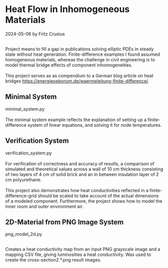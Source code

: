 <h1> Heat Flow in Inhomogeneous Materials</h1>

2024-05-06 by Fritz Crusius<br><br>

Project means to fill a gap in publications solving elliptic PDEs in
steady state without heat generation. Finite-difference examples I found 
assumed homogeneous materials, whereas the challenge in civil engineering
is to model thermal bridge effects of component inhomogeneities.<br><br>
This project serves as as compendium to a German blog article on heat bridges
https://energieoekonom.de/waermeleitung-finite-difference/.

<h2>Minimal System</h2>

minimal_system.py<br><br>
The minimal system example reflects the explanation of setting up a
finite-difference system of linear equations, and solving it for node temperatures.

<h2>Verification System</h2>

verification_system.py<br><br>
For verification of correctness and accuracy of results, a comparison of 
simulated and theoretical values across a wall of 10 cm thickness consisting
of two layers of 4 cm of solid brick and an in between insulation layer of
2 cm polyurethane.<br><br>
This project also demonstrates how heat conductivities reflected in a
finite-difference-grid should be scaled to take account of the actual 
dimensions of a modeled component. Furthermore, the project shows how 
to model the inner room and outer environment air.

<h2>2D-Material from PNG Image System</h2>

png_model_2d.py<br><br>

Creates a heat conductivity map from an input PNG grayscale image and a mapping
CSV file, giving luminosities a heat conductivity. Was used to create the
cross-section2.*.png result images.



